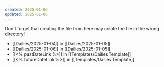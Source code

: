 ```yaml
---
created: 2025-01-06
updated: 2025-01-06
---
```

Don't forget that creating the file from here may create the file in the wrong directory!
- [[Dailies/2025-01-04]] in [[Dailies/2025-01-05]]
- [[Dailies/2025-01-06]] in [[Dailies/2025-01-05]]
- [[<% pastDateLink %>]] in [[Templates/Dailies Template]]
- [[<% futureDateLink %>]] in [[Templates/Dailies Template]]